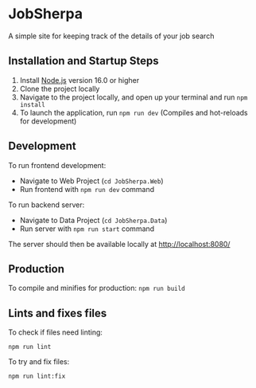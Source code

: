 # JobSherpa

A simple site for keeping track of the details of your job search

## Installation and Startup Steps

1. Install [Node.js](https://nodejs.org/en/download/) version 16.0 or higher
2. Clone the project locally
3. Navigate to the project locally, and open up your terminal and run `npm install`
4. To launch the application, run `npm run dev` (Compiles and hot-reloads for development)

## Development

To run frontend development:

- Navigate to Web Project (`cd JobSherpa.Web`)
- Run  frontend with `npm run dev` command

To run backend server:

- Navigate to Data Project (`cd JobSherpa.Data`)
- Run server with `npm run start` command

The server should then be available locally at <http://localhost:8080/>

## Production

To compile and minifies for production:
`npm run build`

## Lints and fixes files

To check if files need linting:

`npm run lint`

To try and fix files:

`npm run lint:fix`
